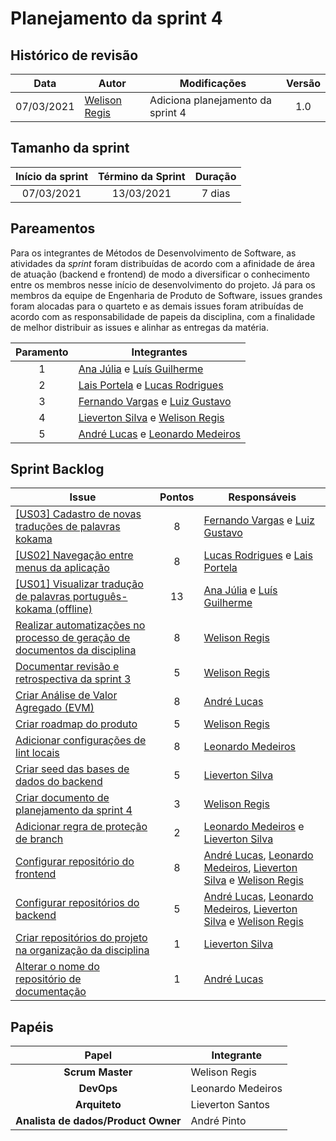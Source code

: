 # Planejamento da sprint 4

## Histórico de revisão

|    Data    | Autor                                           | Modificações                      | Versão |
| :--------: | ----------------------------------------------- | --------------------------------- | :----: |
| 07/03/2021 | [Welison Regis](http://www.github.com/WelisonR) | Adiciona planejamento da sprint 4 |  1.0   |

## Tamanho da sprint

| Início da sprint | Término da Sprint | Duração |
| :--------------: | :---------------: | :-----: |
|    07/03/2021    |    13/03/2021     | 7 dias  |

## Pareamentos

Para os integrantes de Métodos de Desenvolvimento de Software, as atividades da *sprint* foram distribuídas de acordo com a afinidade de área de atuação (backend e frontend) de modo a diversificar o conhecimento entre os membros nesse início de desenvolvimento do projeto. Já para os membros da equipe de Engenharia de Produto de Software, issues grandes foram alocadas para o quarteto e as demais issues foram atribuídas de acordo com as responsabilidade de papeis da disciplina, com a finalidade de melhor distribuir as issues e alinhar as entregas da matéria.

| Paramento | Integrantes                                                                                               |
| :-------: | --------------------------------------------------------------------------------------------------------- |
|     1     | [Ana Júlia](http://www.github.com/aluzianobriceno) e [Luís Guilherme](http://www.github.com/luisgaboardi) |
|     2     | [Lais Portela](http://www.github.com/laispa) e [Lucas Rodrigues](http://www.github.com/nickby2)           |
|     3     | [Fernando Vargas](http://www.github.com/SFernandoS) e [Luiz Gustavo](http://www.github.com/LightZX)       |
|     4     | [Lieverton Silva](http://www.github.com/lievertom) e [Welison Regis](http://www.github.com/WelisonR)      |
|     5     | [André Lucas](http://www.github.com/andrelucax) e [Leonardo Medeiros](http://www.github.com/leomedeiros1) |

## Sprint Backlog

| Issue                                                                                                                                              | Pontos | Responsáveis                                                                                                                                                                                       |
| -------------------------------------------------------------------------------------------------------------------------------------------------- | :----: | -------------------------------------------------------------------------------------------------------------------------------------------------------------------------------------------------- |
| [[US03] Cadastro de novas traduções de palavras kokama](https://github.com//fga-eps-mds/2020.2-Projeto-Kokama-Wiki/issues/84)                      |   8    | [Fernando Vargas](https://github.com/SFernandoS) e [Luiz Gustavo](https://github.com/LightZX)                                                                                                      |
| [[US02] Navegação entre menus da aplicação](https://github.com//fga-eps-mds/2020.2-Projeto-Kokama-Wiki/issues/83)                                  |   8    | [Lucas Rodrigues](https://github.com/nickby2) e [Lais Portela](https://github.com/laispa)                                                                                                          |
| [[US01] Visualizar tradução de palavras português-kokama (offline)](https://github.com//fga-eps-mds/2020.2-Projeto-Kokama-Wiki/issues/82)          |   13   | [Ana Júlia](https://github.com/aluzianobriceno) e [Luís Guilherme](https://github.com/luisgaboardi)                                                                                                |
| [Realizar automatizações no processo de geração de documentos da disciplina](https://github.com//fga-eps-mds/2020.2-Projeto-Kokama-Wiki/issues/81) |   8   | [Welison Regis](https://github.com/WelisonR)                                                                                                                                                       |
| [Documentar revisão e retrospectiva da sprint 3](https://github.com//fga-eps-mds/2020.2-Projeto-Kokama-Wiki/issues/80)                             |   5    | [Welison Regis](https://github.com/WelisonR)                                                                                                                                                       |
| [Criar Análise de Valor Agregado (EVM)](https://github.com//fga-eps-mds/2020.2-Projeto-Kokama-Wiki/issues/79)                                      |   8    | [André Lucas](https://github.com/andrelucax)                                                                                                                                                       |
| [Criar roadmap do produto](https://github.com//fga-eps-mds/2020.2-Projeto-Kokama-Wiki/issues/78)                                                   |   5    | [Welison Regis](https://github.com/WelisonR)                                                                                                                                                       |
| [Adicionar configurações de lint locais](https://github.com//fga-eps-mds/2020.2-Projeto-Kokama-Wiki/issues/77)                                     |   8    | [Leonardo Medeiros](https://github.com/leomedeiros1)                                                                                                                                               |
| [Criar seed das bases de dados do backend](https://github.com//fga-eps-mds/2020.2-Projeto-Kokama-Wiki/issues/76)                                   |   5    | [Lieverton Silva](https://github.com/lievertom)                                                                                                                                                    |
| [Criar documento de planejamento da sprint 4](https://github.com//fga-eps-mds/2020.2-Projeto-Kokama-Wiki/issues/69)                                |   3    | [Welison Regis](https://github.com/WelisonR)                                                                                                                                                       |
| [Adicionar regra de proteção de branch](https://github.com//fga-eps-mds/2020.2-Projeto-Kokama-Wiki/issues/87)                                      |   2    | [Leonardo Medeiros](https://github.com/leomedeiros1) e [Lieverton Silva](https://github.com/lievertom)                                                                                             |
| [Configurar repositório do frontend](https://github.com//fga-eps-mds/2020.2-Projeto-Kokama-Wiki/issues/75)                                         |   8    | [André Lucas](https://github.com/andrelucax), [Leonardo Medeiros](https://github.com/leomedeiros1), [Lieverton Silva](https://github.com/lievertom) e [Welison Regis](https://github.com/WelisonR) |
| [Configurar repositórios do backend](https://github.com//fga-eps-mds/2020.2-Projeto-Kokama-Wiki/issues/74)                                         |   5    | [André Lucas](https://github.com/andrelucax), [Leonardo Medeiros](https://github.com/leomedeiros1), [Lieverton Silva](https://github.com/lievertom) e [Welison Regis](https://github.com/WelisonR) |
| [Criar repositórios do projeto na organização da disciplina](https://github.com//fga-eps-mds/2020.2-Projeto-Kokama-Wiki/issues/73)                 |   1    | [Lieverton Silva](https://github.com/lievertom)                                                                                                                                                    |
| [Alterar o nome do repositório de documentação](https://github.com//fga-eps-mds/2020.2-Projeto-Kokama-Wiki/issues/72)                              |   1    | [André Lucas](https://github.com/andrelucax)                                                                                                                                                       |

## Papéis

|                Papel                | Integrante        |
| :---------------------------------: | ----------------- |
|          **Scrum Master**           | Welison Regis     |
|             **DevOps**              | Leonardo Medeiros |
|            **Arquiteto**            | Lieverton Santos  |
| **Analista de dados/Product Owner** | André Pinto       |
